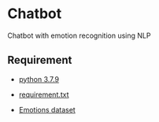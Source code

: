 # Chatbot

Chatbot with emotion recognition using NLP

## Requirement

- [python 3.7.9](https://www.python.org/downloads/release/python-379/)

- [requirement.txt](./requirements.txt)

- [Emotions dataset](https://www.kaggle.com/datasets/praveengovi/emotions-dataset-for-nlp)
